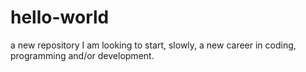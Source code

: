 # hello-world
a new repository
I am looking to start, slowly, a new career in coding, programming and/or development. 
